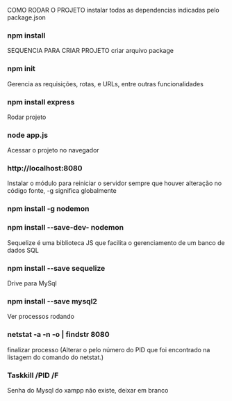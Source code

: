 COMO RODAR O PROJETO
instalar todas as dependencias indicadas pelo package.json
### npm install

SEQUENCIA PARA CRIAR PROJETO
criar arquivo package
### npm init 

Gerencia as requisições, rotas, e URLs, entre outras funcionalidades
### npm install express

Rodar projeto
### node app.js

Acessar o projeto no navegador
### http://localhost:8080

Instalar o módulo para reiniciar o servidor sempre que houver alteração no código fonte, 
-g significa globalmente 
### npm install -g nodemon
### npm install --save-dev- nodemon

Sequelize é uma biblioteca JS que facilita o gerenciamento de um banco de dados SQL
### npm install --save sequelize

Drive para MySql
### npm install --save mysql2

Ver processos rodando
### netstat -a -n -o | findstr 8080

finalizar processo (Alterar o <pid> pelo número do PID que foi encontrado na listagem do comando do netstat.)
### Taskkill /PID <pid> /F

Senha do Mysql do xampp não existe, deixar em branco